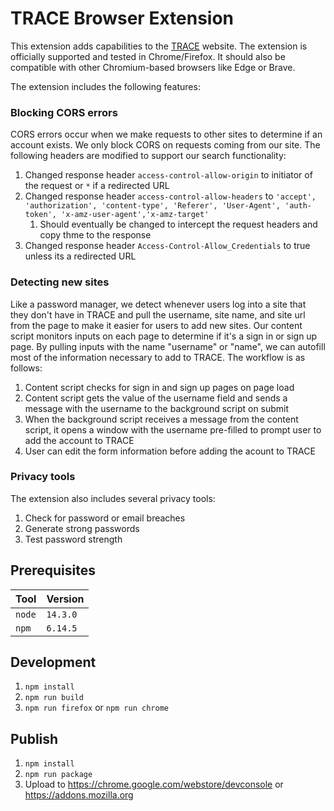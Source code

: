 # TRACE Browser Extension #

This extension adds capabilities to the [TRACE](https://tracedigital.tk) website.
The extension is officially supported and tested in Chrome/Firefox.
It should also be compatible with other Chromium-based browsers like Edge or Brave.

The extension includes the following features: 

### Blocking CORS errors ###

CORS errors occur when we make requests to other sites to determine if an account exists. We only block CORS on requests coming from our site. The following headers are modified to support our search functionality:

1. Changed response header `access-control-allow-origin` to initiator of the request or `*` if a redirected URL
1. Changed response header `access-control-allow-headers` to `'accept', 'authorization', 'content-type', 'Referer', 'User-Agent', 'auth-token', 'x-amz-user-agent','x-amz-target'`
    1. Should eventually be changed to intercept the request headers and copy thme to the response
1. Changed response header `Access-Control-Allow_Credentials` to true unless its a redirected URL

### Detecting new sites ###

Like a password manager, we detect whenever users log into a site that they don't have in TRACE and pull the username, site name, and site url from the page to make it easier for users to add new sites. Our content script monitors inputs on each page to determine if it's a sign in or sign up page. By pulling inputs with the name "username" or "name", we can autofill most of the information necessary to add to TRACE. The workflow is as follows:

1. Content script checks for sign in and sign up pages on page load
1. Content script gets the value of the username field and sends a message with the username to the background script on submit
1. When the background script receives a message from the content script, it opens a window with the username pre-filled to prompt user to add the account to TRACE
1. User can edit the form information before adding the acount to TRACE

### Privacy tools ###

The extension also includes several privacy tools:

1. Check for password or email breaches
1. Generate strong passwords
1. Test password strength

## Prerequisites ##

| Tool   | Version  |
| ------ | -------- |
| `node` | `14.3.0` |
| `npm`  | `6.14.5` |

## Development ##

1. `npm install`
1. `npm run build`
1. `npm run firefox` or `npm run chrome`

## Publish ##

1. `npm install`
1. `npm run package`
1. Upload to https://chrome.google.com/webstore/devconsole or https://addons.mozilla.org
